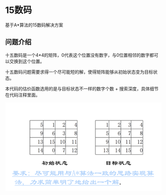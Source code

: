 # 15数码

基于A*算法的15数码解决方案

## 问题介绍

十五数码是一个4*4的矩阵，0代表这个位置没有数字，与0位置相邻的数字都可以交换到这个位置。

十五数码问题需要求得一个尽可能短的解，使得矩阵能够从初始状态变为目标状态。

本代码的估价函数选用的是与目标状态不一样的数字个数 + 搜索深度，具体细节在代码注释里面。

![](img/msedge_XKXkvlaN9X.png)

